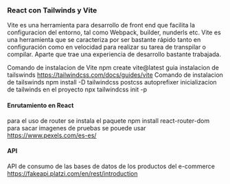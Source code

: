 ### React con Tailwinds y Vite ###

Vite es una herramienta para desarrollo de front end que facilita la configuracion del entorno, tal como Webpack, builder, nunderls etc.
Vite es una herramienta que se caracteriza por ser bastante rápido tanto en configuración como en velocidad para realizar su tarea de transpilar o compilar. Aparte que trae una experiencia de desarrollo bastante trabajada.

Comando de instalacion de Vite npm create vite@latest
guia instalacion de tailswinds https://tailwindcss.com/docs/guides/vite
Comando de instalacion de tailswinds npm install -D tailwindcss postcss autoprefixer
inicializacion de tailwinds en el proyecto npx tailwindcss init -p

#### Enrutamiento en React ####
para el uso de router se instala el paquete npm install react-router-dom
para sacar imagenes de pruebas se pouede usar https://www.pexels.com/es-es/

#### API ####

API de consumo de las bases de datos de los productos del e-commerce
https://fakeapi.platzi.com/en/rest/introduction